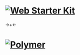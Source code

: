 # [![Web Starter Kit](https://cloud.githubusercontent.com/assets/170270/3343034/ceef6e92-f899-11e3-96b9-5d9d69d97a00.png)](https://github.com/google/web-starter-kit/releases/latest)

->+<-

# [![Polymer](http://www.polymer-project.org/images/logos/p-logo.svg)](https://github.com/polymer)

